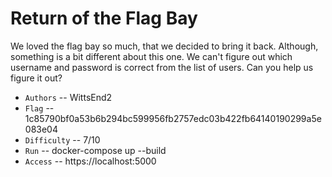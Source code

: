 # Return of the Flag Bay
We loved the flag bay so much, that we decided to bring it back. Although, something is a bit different about this one. We can't figure out which username and password is correct from the list of users. Can you help us figure it out? 

* `Authors` -- WittsEnd2
* `Flag` -- 1c85790bf0a53b6b294bc599956fb2757edc03b422fb64140190299a5e083e04
* `Difficulty` -- 7/10
* `Run` -- docker-compose up --build
* `Access` -- https://localhost:5000
